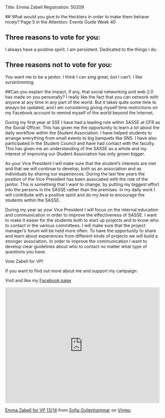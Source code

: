 Title: Emma Zabell
Registration: 50209

<section class="well" markdown="1">
## What would you give to the Hecklers in order to make them behave nicely?
Page 5 in the Attention: Events Guide Week 40

## Three reasons to vote for you:
I always have a positive spirit. I am persistent. Dedicated to the things I do.

## Three reasons not to vote for you:
You want me to be a janitor. I think I can sing great, but I can’t. I like surströmming.

##Can you explain the impact, if any, that social networking and web 2.0 has made on you personally?
I really like the fact that you can network with anyone at any time in any part of the world. But it takes
quite some time to always be updated, and I am considering giving myself time restrictions on my
Facebook account to remind myself of the world beyond the Internet.
</section>

During my first year at SSE I have had a leading role within SASSE at CFR as the Social Officer. This has given me the opportunity to learn a lot about the daily workflow within the Student Association. I have helped students to arrange everything from small events to big banquets like SNS. I have also participated in the Student Council and have had contact with the faculty. This has given me an understanding of the SASSE as a whole and my interest of improving our Student Association has only grown bigger.

As your Vice President I will make sure that the student’s interests are met and that we will continue to develop, both as an association and as individuals by sharing our experiences. During the last few years the position of the Vice President has been associated with the role of the janitor. This is something that I want to change, by putting my biggest effort into the persons in the SASSE rather than the premises. In my daily work I will contribute with a positive spirit and do my best to encourage the students within the SASSE.

During my year as your Vice President I will focus on the internal education and communication in order to improve the effectiveness of SASSE. I want to make it easier for the students both to start up projects and to know who to contact in the various committees. I will make sure that the project manager’s forum will be held more often. To have the opportunity to share and learn about experiences from different kinds of projects we will build a stronger association. In order to improve the communication I want to develop clear guidelines about who to contact no matter what type of questions you have.

Vote Zabell for VP!

If you want to find out more about me and support my campaign:

Visit and like my [Facebook page](http://www.facebook.com/ZabellForVP)

<iframe src="http://player.vimeo.com/video/54039635?badge=0" width="500" height="375" frameborder="0" webkitAllowFullScreen mozallowfullscreen allowFullScreen></iframe> <p><a href="http://vimeo.com/54039635">Emma Zabell for VP 13/14</a> from <a href="http://vimeo.com/user14816278">Sofia Gyllenhammar</a> on <a href="http://vimeo.com">Vimeo</a>.</p>
